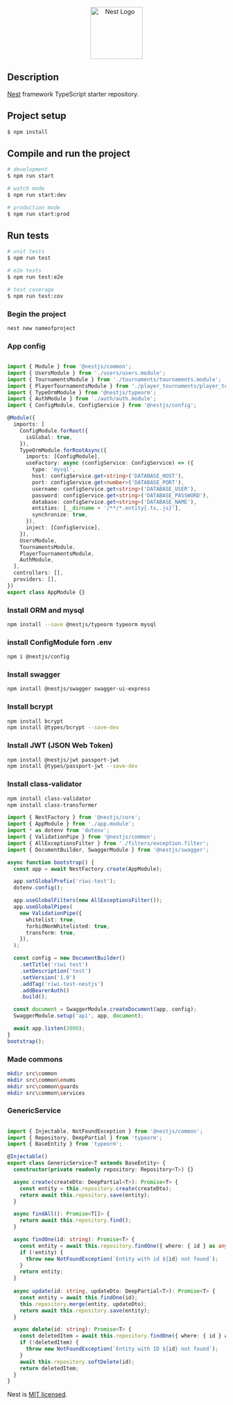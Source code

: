 <p align="center">
  <a href="http://nestjs.com/" target="blank"><img src="https://nestjs.com/img/logo-small.svg" width="120" alt="Nest Logo" /></a>
</p>

[circleci-image]: https://img.shields.io/circleci/build/github/nestjs/nest/master?token=abc123def456
[circleci-url]: https://circleci.com/gh/nestjs/nest

 
## Description

[Nest](https://github.com/nestjs/nest) framework TypeScript starter repository.

## Project setup

```bash
$ npm install
```

## Compile and run the project

```bash
# development
$ npm run start

# watch mode
$ npm run start:dev

# production mode
$ npm run start:prod
```

## Run tests

```bash
# unit tests
$ npm run test

# e2e tests
$ npm run test:e2e

# test coverage
$ npm run test:cov
```

### Begin the project


```bash
nest new nameofproject
```

### App config

```typescript

import { Module } from '@nestjs/common';
import { UsersModule } from './users/users.module';
import { TournamentsModule } from './tournaments/tournaments.module';
import { PlayerTournamentsModule } from './player_tournaments/player_tournaments.module';
import { TypeOrmModule } from '@nestjs/typeorm';
import { AuthModule } from './auth/auth.module';
import { ConfigModule, ConfigService } from '@nestjs/config';

@Module({
  imports: [
    ConfigModule.forRoot({
      isGlobal: true,
    }),
    TypeOrmModule.forRootAsync({
      imports: [ConfigModule],
      useFactory: async (configService: ConfigService) => ({
        type: 'mysql',
        host: configService.get<string>('DATABASE_HOST'),
        port: configService.get<number>('DATABASE_PORT'),
        username: configService.get<string>('DATABASE_USER'),
        password: configService.get<string>('DATABASE_PASSWORD'),
        database: configService.get<string>('DATABASE_NAME'),
        entities: [__dirname + '/**/*.entity{.ts,.js}'],
        synchronize: true,
      }),
      inject: [ConfigService],
    }),
    UsersModule,
    TournamentsModule,
    PlayerTournamentsModule,
    AuthModule,
  ],
  controllers: [],
  providers: [],
})
export class AppModule {}

```

### Install ORM and mysql

```bash
npm install --save @nestjs/typeorm typeorm mysql 

```

### install ConfigModule forn .env

```bash
npm i @nestjs/config
```

### Install swagger

```bash
npm install @nestjs/swagger swagger-ui-express
```

### Install bcrypt

```bash
npm install bcrypt
npm install @types/bcrypt --save-dev
```

### Install JWT (JSON Web Token)

```bash
npm install @nestjs/jwt passport-jwt
npm install @types/passport-jwt --save-dev
```

### Install class-validator


```bash
npm install class-validator
npm install class-transformer
```


```typescript
import { NestFactory } from '@nestjs/core';
import { AppModule } from './app.module';
import * as dotenv from 'dotenv';
import { ValidationPipe } from '@nestjs/common';
import { AllExceptionsFilter } from './filters/exception.filter';
import { DocumentBuilder, SwaggerModule } from '@nestjs/swagger';

async function bootstrap() {
  const app = await NestFactory.create(AppModule);

  app.setGlobalPrefix('riwi-test');
  dotenv.config();

  app.useGlobalFilters(new AllExceptionsFilter());
  app.useGlobalPipes(
    new ValidationPipe({
      whitelist: true,
      forbidNonWhitelisted: true,
      transform: true,
    }),
  );

  const config = new DocumentBuilder()
    .setTitle('riwi test')
    .setDescription('test')
    .setVersion('1.0')
    .addTag('riwi-test-nestjs')
    .addBearerAuth()
    .build();

  const document = SwaggerModule.createDocument(app, config);
  SwaggerModule.setup('api', app, document);

  await app.listen(3000);
}
bootstrap();
```


### Made commons

```bash
mkdir src\common
mkdir src\common\enums
mkdir src\common\guards
mkdir src\common\services
```

### GenericService

```typescript

import { Injectable, NotFoundException } from '@nestjs/common';
import { Repository, DeepPartial } from 'typeorm';
import { BaseEntity } from 'typeorm';

@Injectable()
export class GenericService<T extends BaseEntity> {
  constructor(private readonly repository: Repository<T>) {}

  async create(createDto: DeepPartial<T>): Promise<T> {
    const entity = this.repository.create(createDto);
    return await this.repository.save(entity);
  }

  async findAll(): Promise<T[]> {
    return await this.repository.find();
  }

  async findOne(id: string): Promise<T> {
    const entity = await this.repository.findOne({ where: { id } as any });
    if (!entity) {
      throw new NotFoundException(`Entity with id ${id} not found`);
    }
    return entity;
  }
  
  async update(id: string, updateDto: DeepPartial<T>): Promise<T> { 
    const entity = await this.findOne(id);
    this.repository.merge(entity, updateDto);
    return await this.repository.save(entity);
  }

  async delete(id: string): Promise<T> {
    const deletedItem = await this.repository.findOne({ where: { id } as any });
    if (!deletedItem) {
      throw new NotFoundException(`Entity with ID ${id} not found`);
    }
    await this.repository.softDelete(id);
    return deletedItem;
  }
}
```







Nest is [MIT licensed](https://github.com/nestjs/nest/blob/master/LICENSE).
